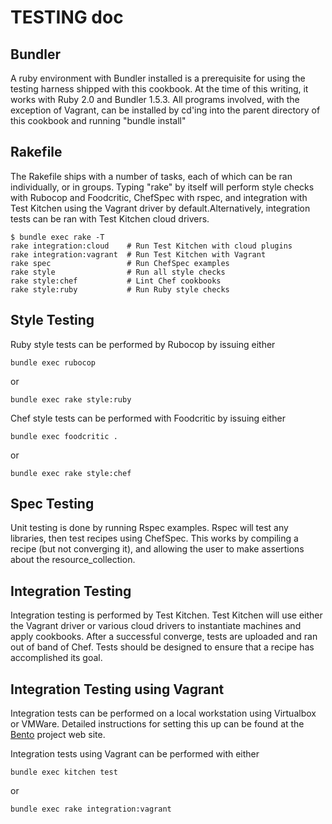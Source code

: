 TESTING doc
========================

Bundler
-------
A ruby environment with Bundler installed is a prerequisite for using
the testing harness shipped with this cookbook. At the time of this
writing, it works with Ruby 2.0 and Bundler 1.5.3. All programs
involved, with the exception of Vagrant, can be installed by cd'ing
into the parent directory of this cookbook and running "bundle install"

Rakefile
--------
The Rakefile ships with a number of tasks, each of which can be ran
individually, or in groups. Typing "rake" by itself will perform style
checks with Rubocop and Foodcritic, ChefSpec with rspec, and
integration with Test Kitchen using the Vagrant driver by
default.Alternatively, integration tests can be ran with Test Kitchen
cloud drivers.

```
$ bundle exec rake -T
rake integration:cloud    # Run Test Kitchen with cloud plugins
rake integration:vagrant  # Run Test Kitchen with Vagrant
rake spec                 # Run ChefSpec examples
rake style                # Run all style checks
rake style:chef           # Lint Chef cookbooks
rake style:ruby           # Run Ruby style checks
```

Style Testing
-------------
Ruby style tests can be performed by Rubocop by issuing either
```
bundle exec rubocop
```
or
```
bundle exec rake style:ruby
```

Chef style tests can be performed with Foodcritic by issuing either
```
bundle exec foodcritic .
```
or
```
bundle exec rake style:chef
```

Spec Testing
-------------
Unit testing is done by running Rspec examples. Rspec will test any
libraries, then test recipes using ChefSpec. This works by compiling a
recipe (but not converging it), and allowing the user to make
assertions about the resource_collection.

Integration Testing
-------------------
Integration testing is performed by Test Kitchen. Test Kitchen will
use either the Vagrant driver or various cloud drivers to instantiate
machines and apply cookbooks. After a successful converge, tests are
uploaded and ran out of band of Chef. Tests should be designed to
ensure that a recipe has accomplished its goal.

Integration Testing using Vagrant
---------------------------------
Integration tests can be performed on a local workstation using
Virtualbox or VMWare. Detailed instructions for setting this up can be
found at the [Bento](https://github.com/opscode/bento) project web site.

Integration tests using Vagrant can be performed with either
```
bundle exec kitchen test
```
or
```
bundle exec rake integration:vagrant
```
